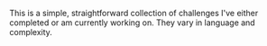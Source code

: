 This is a simple, straightforward collection of challenges I've either completed or am currently working on. They vary in language and complexity.

